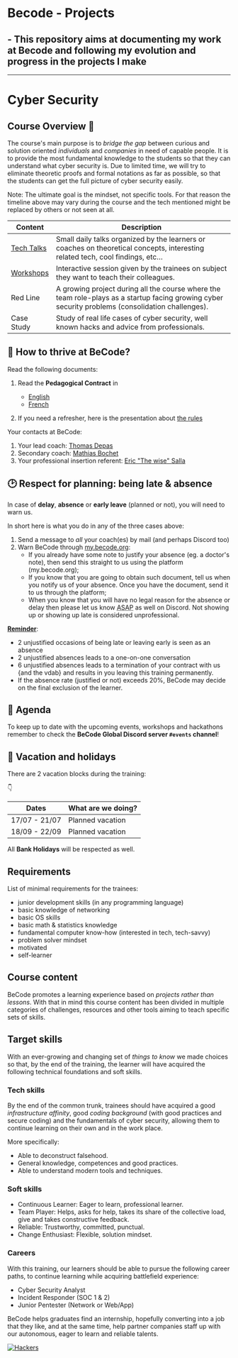 # Becode - Projects

## - This repository aims at documenting my work at Becode and following my evolution and progress in the projects I make


----



# Cyber Security 

##  Course Overview 👀

The course's main purpose is to _bridge the gap_ between curious and solution oriented _individuals_ and _companies_ in need of capable people. It is to provide the most fundamental knowledge to the students so that they can understand what cyber security is. Due to limited time, we will try to eliminate theoretic proofs and formal notations as far as possible, so that the students can get the full picture of cyber security easily.

Note: The ultimate goal is the mindset, not specific tools. For that reason the timeline above may vary during the course and the tech mentioned might be replaced by others or not seen at all.

| Content        | Description                                                                                                  |
| -------------- | ------------------------------------------------------------------------------------------------------------------------------------------------- |
| [Tech Talks]() | Small daily talks organized by the learners or coaches on theoretical concepts, interesting related tech, cool findings, etc…                     |
| [Workshops]()  | Interactive session given by the trainees on subject they want to teach their colleagues.                                                         |
| Red Line       | A growing project during all the course where the team role-plays as a startup facing growing cyber security problems (consolidation challenges). |
| Case Study     | Study of real life cases of cyber security, well known hacks and advice from professionals.                                                       |

## 🌊 How to thrive at BeCode?

Read the following documents:

1. Read the **Pedagogical Contract** in

   - [English](https://github.com/becodeorg/BeCode/blob/master/educationalcontract.md)
   - [French](https://github.com/becodeorg/BeCode/blob/master/contratpedagogique.md)

2. If you need a refresher, here is the presentation about [the rules](https://docs.google.com/presentation/d/1dxIm3MvkBlhwVDzGRnz24Af1i_P80AVCsyFcFfLdqEg/edit?usp=sharing)

Your contacts at BeCode:

1. Your lead coach: [Thomas Depas](thomas.depas@becode.org)
2. Secondary coach: [Mathias Bochet](mathias.bochet@becode.org)
3. Your professional insertion referent: [Eric "The wise" Salla](eric@becode.org)

## 🕑 Respect for planning: being late & absence

In case of **delay**, **absence** or **early leave** (planned or not), you will need to warn us.

In short here is what you do in any of the three cases above:

1. Send a message to _all_ your coach(es) by mail (and perhaps Discord too)
2. Warn BeCode through [my.becode.org](https://my.becode.org/):
   - If you already have some note to justify your absence (eg. a doctor's note), then send this straight to us using the platform (my.becode.org);
   - If you know that you are going to obtain such document, tell us when you notify us of your absence. Once you have the document, send it to us through the platform;
   - When you know that you will have no legal reason for the absence or delay then please let us know <abbr title="As Soon As Possible">ASAP</abbr> as well on Discord. Not showing up or showing up late is considered unprofessional.

**[Reminder](https://github.com/becodeorg/BeCode/blob/master/educationalcontract.md#sanctions)**:

- 2 unjustified occasions of being late or leaving early is seen as an absence
- 2 unjustified absences leads to a one-on-one conversation
- 6 unjustified absences leads to a termination of your contract with us {and the vdab} and results in you leaving this training permanently.
- If the absence rate (justified or not) exceeds 20%, BeCode may decide on the final exclusion of the learner.

## 📅 Agenda

To keep up to date with the upcoming events, workshops and hackathons remember to check the **BeCode Global Discord server `#events` channel**!

## 🌴 Vacation and holidays

There are 2 vacation blocks during the training:

👇

| Dates            | What are we doing? |
| ---------------- | ------------------ |
| 17/07 -  21/07   | Planned vacation   |
| 18/09 -  22/09   | Planned vacation   |

All **Bank Holidays** will be respected as well.

## Requirements

List of minimal requirements for the trainees:

- junior development skills (in any programming language)
- basic knowledge of networking
- basic OS skills
- basic math & statistics knowledge
- fundamental computer know-how (interested in tech, tech-savvy)
- problem solver mindset
- motivated
- self-learner

## Course content

BeCode promotes a learning experience based on _projects rather than lessons_.
With that in mind this course content has been divided in multiple categories of
challenges, resources and other tools aiming to teach specific sets of skills.

## Target skills

With an ever-growing and changing set of _things to know_ we made choices so
that, by the end of the training, the learner will have acquired the following
technical foundations and soft skills.

### Tech skills

By the end of the common trunk, trainees should have acquired a good
_infrastructure affinity_, good _coding background_ (with good practices and
secure coding) and the fundamentals of cyber security, allowing them to continue
learning on their own and in the work place.

More specifically:

- Able to deconstruct falsehood.
- General knowledge, competences and good practices.
- Able to understand modern tools and techniques.

### Soft skills

- Continuous Learner: Eager to learn, professional learner.
- Team Player: Helps, asks for help, takes its share of the collective load,
  give and takes constructive feedback.
- Reliable: Trustworthy, committed, punctual.
- Change Enthusiast: Flexible, solution mindset.

### Careers

With this training, our learners should be able to pursue the following career paths, to continue learning while acquiring battlefield experience:

- Cyber Security Analyst
- Incident Responder (SOC 1 & 2)
- Junior Pentester (Network or Web/App)

BeCode helps graduates find an internship, hopefully converting into a job that they like, and at the same time, help partner companies staff up with our autonomous, eager to learn and reliable talents.

[![Hackers](./assets/hackers.webp)](https://invidious.nerdvpn.de/33WuGp6fs3s?t=5)
